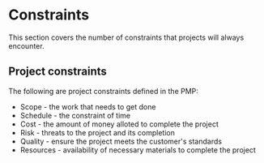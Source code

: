 # Constraints

This section covers the number of constraints that projects will always
encounter.

## Project constraints

The following are project constraints defined in the PMP:

* Scope - the work that needs to get done
* Schedule - the constraint of time
* Cost - the amount of money alloted to complete the project
* Risk - threats to the project and its completion
* Quality - ensure the project meets the customer's standards
* Resources - availability of necessary materials to complete the project